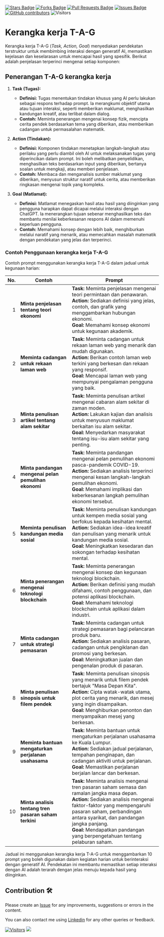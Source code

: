 <a href="https://github.com/drshahizan/ai-tools/stargazers"><img src="https://img.shields.io/github/stars/drshahizan/ai-tools" alt="Stars Badge"/></a>
<a href="https://github.com/drshahizan/ai-tools/network/members"><img src="https://img.shields.io/github/forks/drshahizan/ai-tools" alt="Forks Badge"/></a>
<a href="https://github.com/drshahizan/ai-tools"><img src="https://img.shields.io/github/issues-pr/drshahizan/ai-tools" alt="Pull Requests Badge"/></a>
<a href="https://github.com/drshahizan/ai-tools/issues"><img src="https://img.shields.io/github/issues/drshahizan/ai-tools" alt="Issues Badge"/></a>
<a href="https://github.com/drshahizan/ai-tools/graphs/contributors"><img alt="GitHub contributors" src="https://img.shields.io/github/contributors/drshahizan/ai-tools?color=2b9348"></a>
![Visitors](https://api.visitorbadge.io/api/visitors?path=https%3A%2F%2Fgithub.com%2Fdrshahizan%2Fai-tools&labelColor=%23d9e3f0&countColor=%23697689&style=flat)

# Kerangka kerja T-A-G
Kerangka kerja T-A-G (_Task, Action, Goal_) menyediakan pendekatan terstruktur untuk membimbing interaksi dengan generatif AI, memastikan kejelasan dan keselarasan untuk mencapai hasil yang spesifik. Berikut adalah penjelasan terperinci mengenai setiap komponen:

## Penerangan T-A-G kerangka kerja

1. **Task (Tugas):**
   - **Definisi:** Tugas menentukan tindakan khusus yang AI perlu lakukan sebagai respons terhadap prompt. Ia merangkumi objektif utama atau tujuan interaksi, seperti memberikan maklumat, menghasilkan kandungan kreatif, atau terlibat dalam dialog.
   - **Contoh:** Meminta penerangan mengenai konsep fizik, mencipta cerita pendek berdasarkan tema yang diberikan, atau memberikan cadangan untuk permasalahan matematik.

2. **Action (Tindakan):**
   - **Definisi:** Komponen tindakan menetapkan langkah-langkah atau perilaku yang perlu diambil oleh AI untuk melaksanakan tugas yang diperincikan dalam prompt. Ini boleh melibatkan penyelidikan, menghasilkan teks berdasarkan input yang diberikan, bertanya soalan untuk mengkaji, atau memberi penjelasan.
   - **Contoh:** Membaca dan menganalisis sumber maklumat yang diberikan, menyusun struktur naratif untuk cerita, atau memberikan ringkasan mengenai topik yang kompleks.

3. **Goal (Matlamat):**
   - **Definisi:** Matlamat menegaskan hasil atau hasil yang diinginkan yang pengguna harapkan dapat dicapai melalui interaksi dengan ChatGPT. Ia menerangkan tujuan sebenar menghasilkan teks dan membantu menilai keberkesanan respons AI dalam memenuhi keperluan pengguna.
   - **Contoh:** Memahami konsep dengan lebih baik, menghiburkan melalui naratif yang menarik, atau memecahkan masalah matematik dengan pendekatan yang jelas dan terperinci.

### Contoh Penggunaan kerangka kerja T-A-G

Contoh prompt menggunakan kerangka kerja T-A-G dalam jadual untuk kegunaan harian:

| **No.** | **Contoh**                                    | **Prompt** |
|---------:|-----------------------------------------------|--------------------------------------------------------------------------------------------------------------------|
| 1       | **Minta penjelasan tentang teori ekonomi**    | **Task:** Meminta penjelasan mengenai teori permintaan dan penawaran.                                               <br>**Action:** Sediakan definisi yang jelas, contoh, dan grafik yang menggambarkan hubungan ekonomi.<br>**Goal:** Memahami konsep ekonomi untuk kegunaan akademik. |
| 2       | **Meminta cadangan untuk rekaan laman web**   | **Task:** Meminta cadangan untuk rekaan laman web yang menarik dan mudah digunakan.                                  <br>**Action:** Berikan contoh laman web terkini yang berkesan dan rekaan yang responsif.<br>**Goal:** Mencapai laman web yang mempunyai pengalaman pengguna yang baik. |
| 3       | **Minta penulisan artikel tentang alam sekitar** | **Task:** Meminta penulisan artikel mengenai cabaran alam sekitar di zaman moden.                                   <br>**Action:** Lakukan kajian dan analisis untuk menyusun maklumat berkaitan isu alam sekitar.<br>**Goal:** Menyedarkan masyarakat tentang isu-isu alam sekitar yang penting. |
| 4       | **Minta pandangan mengenai pelan pemulihan ekonomi** | **Task:** Meminta pandangan mengenai pelan pemulihan ekonomi pasca-pandemik COVID-19.                              <br>**Action:** Sediakan analisis terperinci mengenai kesan langkah-langkah pemulihan ekonomi.<br>**Goal:** Memahami implikasi dan keberkesanan langkah pemulihan ekonomi tersebut. |
| 5       | **Meminta penulisan kandungan media sosial**  | **Task:** Meminta penulisan kandungan untuk kempen media sosial yang berfokus kepada kesihatan mental.              <br>**Action:** Sediakan idea-idea kreatif dan penulisan yang menarik untuk kandungan media sosial.<br>**Goal:** Meningkatkan kesedaran dan sokongan terhadap kesihatan mental. |
| 6       | **Minta penerangan mengenai teknologi blockchain** | **Task:** Meminta penerangan mengenai konsep dan kegunaan teknologi blockchain.                                    <br>**Action:** Berikan definisi yang mudah difahami, contoh penggunaan, dan potensi aplikasi blockchain.<br>**Goal:** Memahami teknologi blockchain untuk aplikasi dalam industri. |
| 7       | **Minta cadangan untuk strategi pemasaran**   | **Task:** Meminta cadangan untuk strategi pemasaran bagi pelancaran produk baru.                                   <br>**Action:** Sediakan analisis pasaran, cadangan untuk pengiklanan dan promosi yang berkesan.<br>**Goal:** Meningkatkan jualan dan pengenalan produk di pasaran. |
| 8       | **Minta penulisan sinopsis untuk filem pendek** | **Task:** Meminta penulisan sinopsis yang menarik untuk filem pendek bertajuk "Masa Depan Kita".                    <br>**Action:** Cipta watak-watak utama, plot cerita yang menarik, dan mesej yang ingin disampaikan.<br>**Goal:** Menghiburkan penonton dan menyampaikan mesej yang berkesan. |
| 9       | **Meminta bantuan mengaturkan perjalanan usahasama** | **Task:** Meminta bantuan untuk mengaturkan perjalanan usahasama ke Kuala Lumpur.                                   <br>**Action:** Sediakan jadual perjalanan, tempahan penginapan, dan cadangan aktiviti untuk perjalanan.<br>**Goal:** Memastikan perjalanan berjalan lancar dan berkesan. |
| 10      | **Minta analisis tentang tren pasaran saham terkini** | **Task:** Meminta analisis mengenai tren pasaran saham semasa dan ramalan jangka masa depan.                       <br>**Action:** Sediakan analisis mengenai faktor-faktor yang mempengaruhi pasaran saham, perbandingan antara syarikat, dan pandangan jangka panjang.<br>**Goal:** Mendapatkan pandangan yang berpengetahuan tentang pelaburan saham. |

Jadual ini menggunakan kerangka kerja T-A-G untuk menggambarkan 10 prompt yang boleh digunakan dalam kegiatan harian untuk berinteraksi dengan generatif AI. Pendekatan ini membantu memastikan setiap interaksi dengan AI adalah terarah dengan jelas menuju kepada hasil yang diinginkan.

## Contribution 🛠️
Please create an [Issue](https://github.com/drshahizan/ai-tools/issues) for any improvements, suggestions or errors in the content.

You can also contact me using [Linkedin](https://www.linkedin.com/in/drshahizan/) for any other queries or feedback.

[![Visitors](https://api.visitorbadge.io/api/visitors?path=https%3A%2F%2Fgithub.com%2Fdrshahizan&labelColor=%23697689&countColor=%23555555&style=plastic)](https://visitorbadge.io/status?path=https%3A%2F%2Fgithub.com%2Fdrshahizan)
![](https://hit.yhype.me/github/profile?user_id=81284918)



